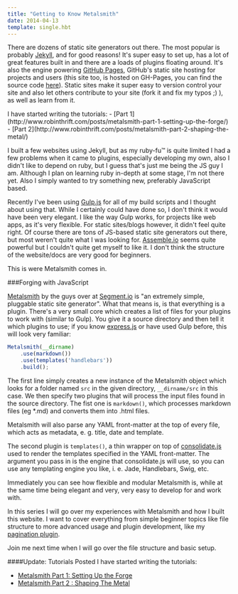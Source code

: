 ```yaml
---
title: "Getting to Know Metalsmith"
date: 2014-04-13
template: single.hbt
---
```

There are dozens of static site generators out there. The most popular is probably [Jekyll](http://jekyllrb.com/), and for good reasons! It's super easy to set up, has a lot of great features built in and there are a loads of plugins floating around. It's also the engine powering [GitHub Pages](https://pages.github.com/), GitHub's static site hosting for projects and users (this site too, is hosted on GH-Pages, you can find the source code [here](https://github.com/RobinThrift/RobinThrift.com)). Static sites make it super easy to version control your site and also let others contribute to your site (fork it and fix my typos ;) ), as well as learn from it.

<div class="side_note">
    I have started writing the tutorials:
    - [Part 1](http://www.robinthrift.com/posts/metalsmith-part-1-setting-up-the-forge/)
    - [Part 2](http://www.robinthrift.com/posts/metalsmith-part-2-shaping-the-metal/)
</div>

I built a few websites using Jekyll, but as my ruby-fu&trade; is quite limited I had a few problems when it came to plugins, especially developing my own, also I didn't like to depend on ruby, but I guess that's just me being the JS guy I am. Although I plan on learning ruby in-depth at some stage, I'm not there yet. Also I simply wanted to try something new, preferably JavaScript based.

Recently I've been using [Gulp.js](http://gulpjs.com/) for all of my build scripts and I thought about using that. While I certainly could have done so, I don't think it would have been very elegant. I like the way Gulp works, for projects like web apps, as it's very flexible. For static sites/blogs however, it didn't feel quite right. Of course there are tons of JS-based static site generators out there, but most weren't quite what I was looking for. [Assemble.io](http://assemble.io/) seems quite powerful but I couldn't quite get myself to like it. I don't think the structure of the website/docs are very good for beginners.

This is were Metalsmith comes in.


###Forging with JavaScript

[Metalsmith](http://www.metalsmith.io/) by the guys over at [Segment.io](https://segment.io/) is "an extremely simple, pluggable static site generator". What that means is, is that everything is a plugin. There's a very small core which creates a list of files for your plugins to work with (similar to Gulp). You give it a source directory and then tell it which plugins to use; if you know [express.js](http://expressjs.com/) or have used Gulp before, this will look very familiar:

```js
Metalsmith(__dirname)
    .use(markdown())
    .use(templates('handlebars'))
    .build();
```

The first line simply creates a new instance of the Metalsmith object which looks for a folder named `src` in the given directory, `__dirname/src` in this case. We then specify two plugins that will process the input files found in the source directory. The fist one is `markdown()`, which processes markdown files (eg *.md) and converts them into .html files. 

Metalsmith will also parse any YAML front-matter at the top of every file, which acts as metadata, e. g. title, date and template.

The second plugin is `templates()`, a thin wrapper on top of [consolidate.js](https://github.com/visionmedia/consolidate.js) used to render the templates specified in the YAML front-matter. The argument you pass in is the engine that consolidate.js will use, so you can use any templating engine you like, i. e. Jade, Handlebars, Swig, etc.

Immediately you can see how flexible and modular Metalsmith is, while at the same time being elegant and very, very easy to develop for and work with.

In this series I will go over my experiences with Metalsmith and how I built this website. I want to cover everything from simple beginner topics like file structure to more advanced usage and plugin development, like my [pagination plugin](https://github.com/RobinThrift/metalsmith-paginate).

Join me next time when I will go over the file structure and basic setup.

####Update: Tutorials Posted
I have started writing the tutorials:
- [Metalsmith Part 1: Setting Up the Forge](http://www.robinthrift.com/posts/metalsmith-part-1-setting-up-the-forge/)
- [Metalsmith Part 2 : Shaping The Metal](http://www.robinthrift.com/posts/metalsmith-part-2-shaping-the-metal/)


